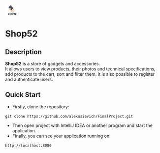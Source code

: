 ![alt text](src/main/webapp/src/assets/images/logo.png "Main banner")
# Shop52
## Description
__Shop52__ is a store of gadgets and accessories.  
It allows users to view products, 
their photos and technical specifications, add products to the cart,
sort and filter them. It is also possible to register and 
authenticate users.
## Quick Start
* Firstly, clone the repository:
```
git clone https://github.com/alexusievich/FinalProject.git
```
* Then open project with IntelliJ IDEA or another program and start the application.
* Finally, you can see your application running on:
```
http://localhost:8080
```
    